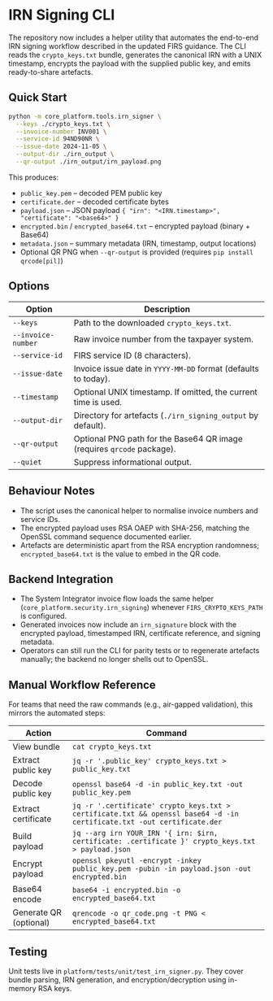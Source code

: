 # IRN Signing CLI

The repository now includes a helper utility that automates the end-to-end IRN signing workflow described in the updated FIRS guidance. The CLI reads the `crypto_keys.txt` bundle, generates the canonical IRN with a UNIX timestamp, encrypts the payload with the supplied public key, and emits ready-to-share artefacts.

## Quick Start

```bash
python -m core_platform.tools.irn_signer \
  --keys ./crypto_keys.txt \
  --invoice-number INV001 \
  --service-id 94ND90NR \
  --issue-date 2024-11-05 \
  --output-dir ./irn_output \
  --qr-output ./irn_output/irn_payload.png
```

This produces:

- `public_key.pem` – decoded PEM public key  
- `certificate.der` – decoded certificate bytes  
- `payload.json` – JSON payload `{ "irn": "<IRN.timestamp>", "certificate": "<base64>" }`  
- `encrypted.bin` / `encrypted_base64.txt` – encrypted payload (binary + Base64)  
- `metadata.json` – summary metadata (IRN, timestamp, output locations)  
- Optional QR PNG when `--qr-output` is provided (requires `pip install qrcode[pil]`)

## Options

| Option | Description |
| --- | --- |
| `--keys` | Path to the downloaded `crypto_keys.txt`. |
| `--invoice-number` | Raw invoice number from the taxpayer system. |
| `--service-id` | FIRS service ID (8 characters). |
| `--issue-date` | Invoice issue date in `YYYY-MM-DD` format (defaults to today). |
| `--timestamp` | Optional UNIX timestamp. If omitted, the current time is used. |
| `--output-dir` | Directory for artefacts (`./irn_signing_output` by default). |
| `--qr-output` | Optional PNG path for the Base64 QR image (requires `qrcode` package). |
| `--quiet` | Suppress informational output. |

## Behaviour Notes

- The script uses the canonical helper to normalise invoice numbers and service IDs.  
- The encrypted payload uses RSA OAEP with SHA-256, matching the OpenSSL command sequence documented earlier.  
- Artefacts are deterministic apart from the RSA encryption randomness; `encrypted_base64.txt` is the value to embed in the QR code.

## Backend Integration

- The System Integrator invoice flow loads the same helper (`core_platform.security.irn_signing`) whenever `FIRS_CRYPTO_KEYS_PATH` is configured.  
- Generated invoices now include an `irn_signature` block with the encrypted payload, timestamped IRN, certificate reference, and signing metadata.  
- Operators can still run the CLI for parity tests or to regenerate artefacts manually; the backend no longer shells out to OpenSSL.

## Manual Workflow Reference

For teams that need the raw commands (e.g., air-gapped validation), this mirrors the automated steps:

| Action | Command |
| --- | --- |
| View bundle | `cat crypto_keys.txt` |
| Extract public key | `jq -r '.public_key' crypto_keys.txt > public_key.txt` |
| Decode public key | `openssl base64 -d -in public_key.txt -out public_key.pem` |
| Extract certificate | `jq -r '.certificate' crypto_keys.txt > certificate.txt && openssl base64 -d -in certificate.txt -out certificate.der` |
| Build payload | `jq --arg irn YOUR_IRN '{ irn: $irn, certificate: .certificate }' crypto_keys.txt > payload.json` |
| Encrypt payload | `openssl pkeyutl -encrypt -inkey public_key.pem -pubin -in payload.json -out encrypted.bin` |
| Base64 encode | `base64 -i encrypted.bin -o encrypted_base64.txt` |
| Generate QR (optional) | `qrencode -o qr_code.png -t PNG < encrypted_base64.txt` |

## Testing

Unit tests live in `platform/tests/unit/test_irn_signer.py`. They cover bundle parsing, IRN generation, and encryption/decryption using in-memory RSA keys.
